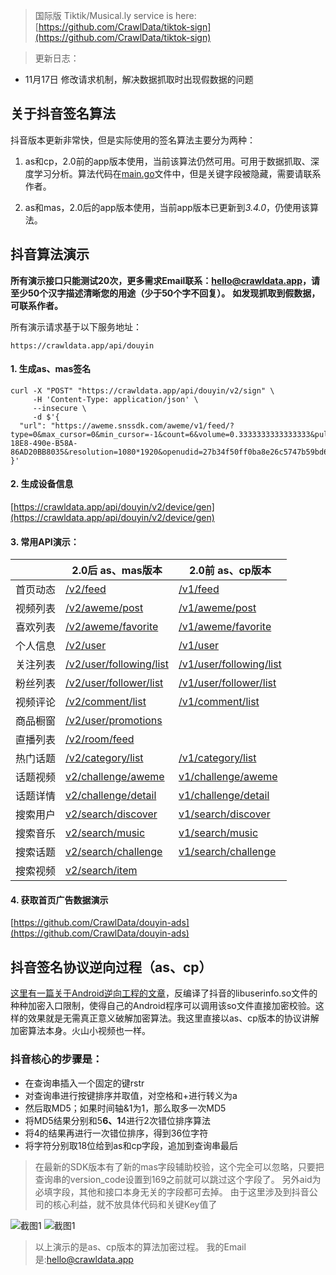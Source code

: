 > 国际版 Tiktik/Musical.ly service is here: [https://github.com/CrawlData/tiktok-sign](https://github.com/CrawlData/tiktok-sign)

> 更新日志：

+ 11月17日 修改请求机制，解决数据抓取时出现假数据的问题


## 关于抖音签名算法
抖音版本更新非常快，但是实际使用的签名算法主要分为两种：

1. as和cp，2.0前的app版本使用，当前该算法仍然可用。可用于数据抓取、深度学习分析。算法代码在[main.go](https://github.com/CrawlData/douyin-sign/blob/master/main.go)文件中，但是关键字段被隐藏，需要请联系作者。

2. as和mas，2.0后的app版本使用，当前app版本已更新到*3.4.0*，仍使用该算法。


## 抖音算法演示
**所有演示接口只能测试20次，更多需求Email联系：hello@crawldata.app，请至少50个汉字描述清晰您的用途（少于50个字不回复）。**
**如发现抓取到假数据，可联系作者。**

所有演示请求基于以下服务地址：

```
https://crawldata.app/api/douyin
```

#### 1. 生成as、mas签名
```
curl -X "POST" "https://crawldata.app/api/douyin/v2/sign" \
     -H 'Content-Type: application/json' \
     --insecure \
     -d $'{
  "url": "https://aweme.snssdk.com/aweme/v1/feed/?type=0&max_cursor=0&min_cursor=-1&count=6&volume=0.3333333333333333&pull_type=2&need_relieve_aweme=0&filter_warn=0&req_from&is_cold_start=0&js_sdk_version=1.2.2&app_type=normal&manifest_version_code=321&_rticket=1541682949911&ac=wifi&device_id=59121099964&iid=50416179430&os_version=8.1.0&channel=gray_3306&version_code=330&device_type=ONEPLUS%20A5000&language=zh&vid=C2DD3A72-18E8-490e-B58A-86AD20BB8035&resolution=1080*1920&openudid=27b34f50ff0ba8e26c5747b59bd6d160fbdff384&update_version_code=3216&app_name=aweme&version_name=3.3.0&os_api=27&device_brand=OnePlus&ssmix=a&device_platform=android&dpi=420&aid=1128"
}'
```

#### 2. 生成设备信息
[https://crawldata.app/api/douyin/v2/device/gen](https://crawldata.app/api/douyin/v2/device/gen)

#### 3. 常用API演示：

| | 2.0后 as、mas版本  | 2.0前 as、cp版本 |
| ------------- | ------------- | ------------- |
| 首页动态  | [/v2/feed](https://crawldata.app/api/douyin/v2/feed)  | [/v1/feed](https://crawldata.app/api/douyin/v1/feed)  |
| 视频列表  | [/v2/aweme/post](https://crawldata.app/api/douyin/v2/aweme/post?user_id=83774364341&max_cursor=0&count=20)  | [/v1/aweme/post](https://crawldata.app/api/douyin/v1/aweme/post?user_id=83774364341&max_cursor=0&count=20)  |
| 喜欢列表  | [/v2/aweme/favorite](https://crawldata.app/api/douyin/v2/aweme/favorite?user_id=83774364341&max_cursor=0&count=20)  | [/v1/aweme/favorite](https://crawldata.app/api/douyin/v1/aweme/favorite?user_id=83774364341&max_cursor=0&count=20)  |
| 个人信息  | [/v2/user](https://crawldata.app/api/douyin/v2/user?user_id=83774364341)  | [/v1/user](https://crawldata.app/api/douyin/v1/user?user_id=83774364341)|
| 关注列表  | [/v2/user/following/list](https://crawldata.app/api/douyin/v2/user/following/list?user_id=83774364341&max_time=1541202996)  | [/v1/user/following/list](https://crawldata.app/api/douyin/v1/user/following/list?user_id=83774364341&max_time=1541202996)  |
| 粉丝列表  | [/v2/user/follower/list](https://crawldata.app/api/douyin/v2/user/follower/list?user_id=83774364341&max_time=1541473941)  | [/v1/user/follower/list](https://crawldata.app/api/douyin/v1/user/follower/list?user_id=83774364341&max_time=1541473941)  |
| 视频评论  | [/v2/comment/list](https://crawldata.app/api/douyin/v2/comment/list?aweme_id=6615981222587796743&cursor=0)  | [/v1/comment/list](https://crawldata.app/api/douyin/v1/comment/list?aweme_id=6615981222587796743&cursor=0)  |
| 商品橱窗  | [/v2/user/promotions](https://crawldata.app/api/douyin/v2/user/promotions?user_id=93712507975&cursor=0)  |   |
| 直播列表  | [/v2/room/feed](https://crawldata.app/api/douyin/v2/room/feed?cursor=0)  |   |
| 热门话题 | [/v2/category/list](https://crawldata.app/api/douyin/v2/category/list?cursor=0)  | [/v1/category/list](https://crawldata.app/api/douyin/v1/category/list?cursor=0)   |
| 话题视频| [v2/challenge/aweme](https://crawldata.app/api/douyin/v2/challenge/aweme?ch_id=1617915729448973&cursor=0)  | [v1/challenge/aweme](https://crawldata.app/api/douyin/v1/challenge/aweme?ch_id=1617915729448973&cursor=0)   |
| 话题详情| [v2/challenge/detail](https://crawldata.app/api/douyin/v2/challenge/detail?ch_id=1617915729448973)  | [v1/challenge/detail](https://crawldata.app/api/douyin/v1/challenge/detail?ch_id=1617915729448973)   |
| 搜索用户| [v2/search/discover](https://crawldata.app/api/douyin/v2/search/discover?keyword=lucas&cursor=0)  | [v1/search/discover](https://crawldata.app/api/douyin/v1/search/discover?keyword=lucas&cursor=0) |
| 搜索音乐| [v2/search/music](https://crawldata.app/api/douyin/v2/search/music?keyword=lucas&cursor=0)  | [v1/search/music](https://crawldata.app/api/douyin/v1/search/music?keyword=lucas&cursor=0) |
| 搜索话题| [v2/search/challenge](https://crawldata.app/api/douyin/v2/search/challenge?keyword=lucas&cursor=0)  | [v1/search/challenge](https://crawldata.app/api/douyin/v1/search/challenge?keyword=lucas&cursor=0) |
| 搜索视频| [v2/search/item](https://crawldata.app/api/douyin/v2/search/item?keyword=lucas&cursor=0)  |   |

#### 4. 获取首页广告数据演示

[https://github.com/CrawlData/douyin-ads](https://github.com/CrawlData/douyin-ads)

## 抖音签名协议逆向过程（as、cp）

[这里有一篇关于Android逆向工程的文章](http://www.520monkey.com/archives/1081)，反编译了抖音的libuserinfo.so文件的种种加密入口限制，使得自己的Android程序可以调用该so文件直接加密校验。这样的效果就是无需真正意义破解加密算法。我这里直接以as、cp版本的协议讲解加密算法本身。火山小视频也一样。

### 抖音核心的步骤是：

+ 在查询串插入一个固定的键rstr
+ 对查询串进行按键排序并取值，对空格和+进行转义为a
+ 然后取MD5；如果时间轴&1为1，那么取多一次MD5
+ 将MD5结果分别和5******6、1******4进行2次错位排序算法
+ 将4的结果再进行一次错位排序，得到36位字符
+ 将字符分别取18位给到as和cp字段，追加到查询串最后

>在最新的SDK版本有了新的mas字段辅助校验，这个完全可以忽略，只要把查询串的version_code设置到169之前就可以跳过这个字段了。
另外aid为必填字段，其他和接口本身无关的字段都可去掉。
>由于这里涉及到抖音公司的核心利益，就不放具体代码和关键Key值了

![截图1](http://yxshare.oss-cn-hangzhou.aliyuncs.com/Screen%20Shot%202018-05-21%20at%2022.04.56.png)
![截图1](http://yxshare.oss-cn-hangzhou.aliyuncs.com/Screen%20Shot%202018-05-21%20at%2022.05.07.png)

> 以上演示的是as、cp版本的算法加密过程。
> 我的Email是:hello@crawldata.app




